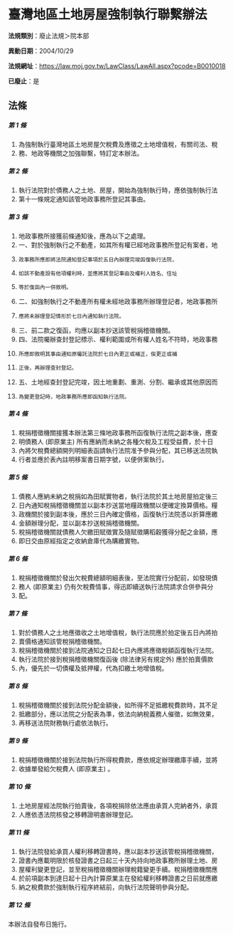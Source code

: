# 臺灣地區土地房屋強制執行聯繫辦法

**法規類別**：廢止法規＞院本部

**異動日期**：2004/10/29  

**法規網址**：https://law.moj.gov.tw/LawClass/LawAll.aspx?pcode=B0010018

**已廢止**：是



## 法條
##### 第 1 條
1. 為強制執行臺灣地區土地房屋欠稅費及應徵之土地增值稅，有關司法、稅
1. 務、地政等機關之加強聯繫，特訂定本辦法。

##### 第 2 條
1. 執行法院對於債務人之土地、房屋，開始為強制執行時，應依強制執行法
1. 第十一條規定通知該管地政事務所登記其事由。

##### 第 3 條
1. 地政事務所接獲前條通知後，應為以下之處理。
1. 一、對於強制執行之不動產，如其所有權已經地政事務所登記有案者，地
1.     政事務所應即將法院通知登記事項於五日內辦理完竣函復執行法院，
1.     如該不動產設有他項權利時，並應將其登記事由及權利人姓名、住址
1.     等於復函內一併敘明。
1. 二、如強制執行之不動產所有權未經地政事務所辦理登記者，地政事務所
1.     應將未辦理登記情形於七日內通知執行法院。
1. 三、前二款之復函，均應以副本抄送該管稅捐稽徵機關。
1. 四、法院囑辦查封登記標示、權利範圍或所有權人姓名不符時，地政事務
1.     所應即敘明其事由通知原囑託法院於七日內更正或補正，俟更正或補
1.     正後，再辦理查封登記。
1. 五、土地經查封登記完竣，因土地重劃、重測、分割、繼承或其他原因而
1.     為變更登記時，地政事務所應即函知執行法院。

##### 第 4 條
1. 稅捐稽徵機關接獲本辦法第三條地政事務所函復執行法院之副本後，應查
1. 明債務人 (即原業主) 所有應納而未納之各種欠稅及工程受益費，於十日
1. 內將欠稅費總額開列明細表函請執行法院准予參與分配，其已移送法院執
1. 行者並應於表內註明移案書日期字號，以便併案執行。

##### 第 5 條
1. 債務人應納未納之稅捐如為田賦實物者，執行法院於其土地房屋拍定後三
1. 日內通知稅捐稽徵機關並以副本抄送當地糧政機關以便確定換算價格。糧
1. 政機關於接到副本後，應於三日內確定價格，函復執行法院憑以折算應繳
1. 金額辦理分配，並以副本抄送稅捐稽徵機關。
1. 稅捐稽徵機關就債務人欠繳田賦徵實及隨賦徵購稻穀獲得分配之金額，應
1. 即日交由原經指定之收納倉庫代為購繳實物。

##### 第 6 條
1. 稅捐稽徵機關於發出欠稅費總額明細表後，至法院實行分配前，如發現債
1. 務人 (即原業主) 仍有欠稅費情事，得迅即續送執行法院請求合併參與分
1. 配。

##### 第 7 條
1. 對於債務人之土地應徵收之土地增值稅，執行法院應於拍定後五日內將拍
1. 賣價格通知該管稅捐稽徵機關。
1. 稅捐稽徵機關於接到法院通知之日起七日內應將應徵稅額函復執行法院。
1. 執行法院於接到稅捐稽徵機關復函後 (除法律另有規定外) 應於拍賣價款
1. 內，優先於一切債權及抵押權，代為扣繳土地增值稅。

##### 第 8 條
1. 稅捐稽徵機關於接到法院分配金額後，如所得不足抵繳稅費款時，其不足
1. 抵繳部分，應以法院之分配表為準，依法向納稅義務人催徵，如無效果，
1. 再移送法院財務執行處依法執行。

##### 第 9 條
1. 稅捐稽徵機關於接到法院執行所得稅費款，應依規定辦理繳庫手續，並將
1. 收據單發給欠稅費人 (即原業主) 。

##### 第 10 條
1. 土地房屋經法院執行拍賣後，各項稅捐除依法應由承買人完納者外，承買
1. 人應依憑法院核發之移轉證明書辦理登記。

##### 第 11 條
1. 執行法院發給承買人權利移轉證書時，應以副本抄送該管稅捐稽徵機關，
1. 證書內應載明限於核發證書之日起三十天內持向地政事務所辦理土地、房
1. 屋權利變更登記，並至稅捐稽徵機關辦理稅籍變更手續。稅捐稽徵機關應
1. 於前項副本到達日起十日內計算原業主在發給權利移轉證書之日前就應繳
1. 納之稅費款於強制執行程序終結前，向執行法院聲明參與分配。

##### 第 12 條
本辦法自發布日施行。


